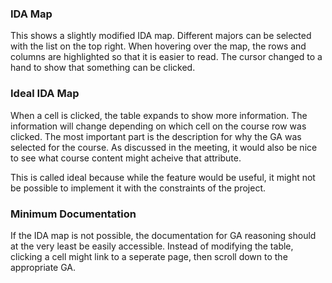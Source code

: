 ### IDA Map
This shows a slightly modified IDA map. Different majors can be selected with the
list on the top right. When hovering over the map, the rows and columns are
highlighted so that it is easier to read. The cursor changed to a hand to show that
something can be clicked.

### Ideal IDA Map
When a cell is clicked, the table expands to show more information. The information
will change depending on which cell on the course row was clicked. The most important
part is the description for why the GA was selected for the course. As discussed in
the meeting, it would also be nice to see what course content might acheive that
attribute.

This is called ideal because while the feature would be useful, it might not be
possible to implement it with the constraints of the project.

### Minimum Documentation
If the IDA map is not possible, the documentation for GA reasoning should at the very
least be easily accessible. Instead of modifying the table, clicking a cell might link
to a seperate page, then scroll down to the appropriate GA.
